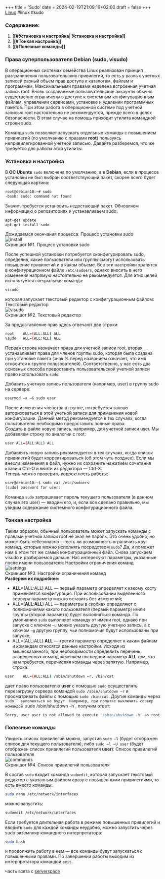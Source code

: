  +++
title = 'Sudo'
date = 2024-02-19T21:09:16+02:00
draft = false
+++
 [Linux](/projects/my_wiki/linux/)
#linux #sudo
### Содержание:
1. **[[#Установка и настройка| Установка и настройка]]**
2. **[[#Тонкая настройка]]**
3. **[[#Полезные команды]]**
### Права суперпользователя Debian (sudo, visudo)
В операционных системах семейства Linux реализован принцип разграничения пользовательских привилегий, то есть у разных учетных записей разный объем прав доступа к каталогам, файлам и программам. Максимальными правами наделена встроенная учетная запись root. Вновь создаваемые пользовательские аккаунты обычно существенно ограничены в доступе к системным конфигурационным файлам, управлении сервисами, установке и удалении программных пакетов. При этом работа в операционной системе под учетной записью root настоятельно не рекомендуется, прежде всего в целях безопасности. В этом случае на помощь приходит утилита командной строки sudo.  

Команда `sudo` позволяет запускать отдельные команды с повышением привилегий (по умолчанию с правами **root**) пользуясь непривилегированной учетной записью. Давайте разберемся, что же требуется для работы этой утилиты.
### Установка и настройка
В **ОС Ubuntu** `sudo` включена по умолчанию, а в **Debian**, если в процессе установки не был выбран соответствующий пакет, скорее всего будет следующая картина:
```bash
root@debian10:~# sudo
-bash: sudo: command not found
```
Значит, требуется установить недостающий пакет. Обновляем информацию о репозиториях и устанавливаем sudo:
```bash
apt-get update
apt-get install sudo
```
Дожидаемся окончания процесса:
Процесс установки sudo  
![install](files/install_sudo.png)  
Скриншот №1. Процесс установки sudo

После успешной установки потребуется сконфигурировать sudo, определив, какие пользователи или группы смогут использовать повышение привилегий и в каком объеме. Все эти настройки хранятся в конфигурационном файле `/etc/sudoers`, однако вносить в него изменения напрямую настоятельно не рекомендуется. Для этих целей используется специальная команда:
```bash
visudo
```
которая запускает текстовый редактор с конфигурационным файлом:
Текстовый редактор  
![visudo](files/visudo.png)  
Скриншот №2. Текстовый редактор

За предоставление прав здесь отвечают две строки:
```bash
root    ALL=(ALL:ALL) ALL
%sudo   ALL=(ALL:ALL) ALL
```
Первая строка назначает права для учетной записи root, вторая устанавливает права для членов группы sudo, которая была создана при установке пакета (знак % перед названием означает, что имя относится к группе пользователей). Соответственно, у нас есть два основных способа предоставить пользовательской учетной записи право использовать `sudo`:  

Добавить учетную запись пользователя (например, user) в группу sudo на сервере:
```bash
usermod –a –G sudo user
```
После изменения членства в группе, потребуется заново авторизоваться в этой учетной записи для применения новой конфигурации. Данный метод рекомендуется в тех случаях, когда пользователю необходимо предоставить полные права.  
Создать в файле новую запись, например, для учетной записи user. Мы добавляем строку по аналогии с root:
```bash
user ALL=(ALL:ALL) ALL
```
Добавлять новую запись рекомендуется в тех случаях, когда список привилегий будет корректироваться (об этом чуть позднее). Если мы внесли изменения в файл, нужно их сохранить нажатием сочетания клавиш Ctrl-O и выйти из редактора — Ctrl-X.  
Теперь можно проверить корректность работы:
```bash
user@debian10:~$ sudo cat /etc/sudoers
[sudo] password for user:
```
Команда `sudo` запрашивает пароль текущего пользователя (в данном случае это user) — вводим его, и, если все сделано правильно, мы увидим содержание системного конфигурационного файла.
### Тонкая настройка
Таким образом, обычный пользователь может запускать команды с правами учетной записи root не зная ее пароль. Это очень удобно, но может быть небезопасно — есть ли возможность ограничить круг команд, которые можно исполнять посредством `sudo`? Да, и поможет нам в этом тот же самый конфигурационный файл. Снова запускаем visudo и разбираемся дальше. Нас интересуют параметры, указанные после имени пользователя:
Настройки ограничения команд  
![settings](files/visudo_settings.png)  
Скриншот №3. Настройки ограничения команд  
**Разберем их подробнее:**
* **ALL**=(ALL:ALL) ALL — первый параметр определяет к какому хосту применяется конфигурация. При использовании выделенного сервера параметр можно оставить без изменений;
* ALL=(**ALL**:**ALL**) ALL — параметры в скобках определяют с полномочиями какого пользователя (первый параметр) и/или группы (второй параметр) будет выполняться команда. По умолчанию `sudo` выполняет команду от имени root, однако при запуске с ключом `–u` можно указать другую учетную запись, а с ключом `–g` другую группу, чьи полномочия будут использованы при запуске;
* ALL=(ALL:ALL) **ALL** — третий параметр определяет к каким файлам и командам относятся данные настройки.
Исходя из вышесказанного, при необходимости определить перечень разрешенных команд заменяем последний параметр **ALL** тем, что нам требуется, перечисляя команды через запятую. Например, строка:
```bash
user    ALL=(ALL:ALL) /sbin/shutdown –r, /bin/cat
```
дает право пользователю **user** с помощью `sudo` осуществлять перезагрузку сервера командой `sudo /sbin/shutdown –r` и просматривать файлы с помощью `sudo /bin/cat`. Другие команды через `sudo`` выполняться не будут. Например, при попытке выключить сервер командой `sudo /sbin/shutdown –h`, получим ответ:
```bash
Sorry, user user is not allowed to execute '/sbin/shutdown -h' as root on debian10.
```
### Полезные команды
Увидеть список привилегий можно, запустив `sudo –l` (будет отображен список для текущего пользователя), либо `sudo –l –U user` (будет отображен список привилегий пользователя **user**):
Список привилегий пользователя  
![commands](files/commands.png)  
Скриншот №4. Список привилегий пользователя  

В состав `sudo` входит команда `sudoedit`, которая запускает текстовый редактор с указанным файлом сразу с повышенными привилегиями, то есть вместо команды:
```bash
sudo nano /etc/network/interfaces
```
можно запустить:
```bash
sudoedit /etc/network/interfaces
```
Если требуется длительная работа в режиме повышенных привилегий и вводить `sudo` для каждой команды неудобно, можно запустить через sudo экземпляр командного интерпретатора:
```bash
sudo bash
```
и продолжить работу в нем — все команды будут запускаться с повышенными правами. По завершении работы выходим из интерпретатора командой `exit`.

часть взята с [serverspace](https://serverspace.ru/support/help/debian-superuser-rights-sudo-visudo/?utm_source=google.com&utm_medium=organic&utm_campaign=google.com&utm_referrer=google.com)